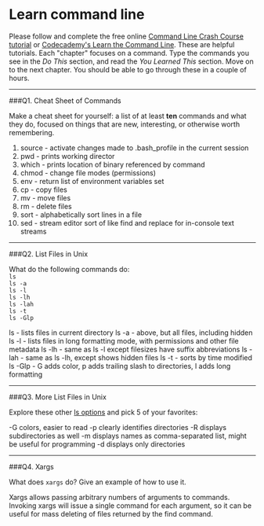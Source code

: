 # Learn command line

Please follow and complete the free online [Command Line Crash Course
tutorial](https://web.archive.org/web/20160708171659/http://cli.learncodethehardway.org/book/) or [Codecademy's Learn the Command Line](https://www.codecademy.com/learn/learn-the-command-line). These are helpful tutorials. Each "chapter" focuses on a command. Type the commands you see in the _Do This_ section, and read the _You Learned This_ section. Move on to the next chapter. You should be able to go through these in a couple of hours.

---

###Q1.  Cheat Sheet of Commands  

Make a cheat sheet for yourself: a list of at least **ten** commands and what they do, focused on things that are new, interesting, or otherwise worth remembering.

1. source - activate changes made to .bash_profile in the current session
2. pwd - prints working director
3. which - prints location of binary referenced by command
4. chmod - change file modes (permissions)
5. env - return list of environment variables set
6. cp - copy files
7. mv - move files
8. rm - delete files
9. sort - alphabetically sort lines in a file
10. sed - stream editor sort of like find and replace for in-console text streams
---

###Q2.  List Files in Unix   

What do the following commands do:  
`ls`  
`ls -a`  
`ls -l`  
`ls -lh`  
`ls -lah`  
`ls -t`  
`ls -Glp`  

ls - lists files in current directory
ls -a - above, but all files, including hidden
ls -l - lists files in long formatting mode, with permissions and other file metadata
ls -lh - same as ls -l except filesizes have suffix abbreviations
ls -lah - same as ls -lh, except shows hidden files
ls -t - sorts by time modified
ls -Glp - G adds color, p adds trailing slash to directories, l adds long formatting

---

###Q3.  More List Files in Unix  

Explore these other [ls options](http://www.techonthenet.com/unix/basic/ls.php) and pick 5 of your favorites:

-G colors, easier to read
-p clearly identifies directories
-R displays subdirectories as well
-m displays names as comma-separated list, might be useful for programming
-d displays only directories

---

###Q4.  Xargs   

What does `xargs` do? Give an example of how to use it.

Xargs allows passing arbitrary numbers of arguments to commands. Invoking xargs will issue a single command for each argument, so it can be useful for mass deleting of files returned by the find command.

